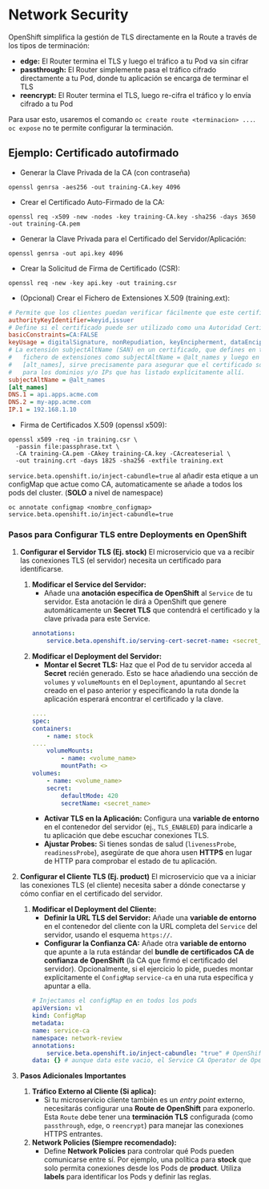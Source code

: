 # Network Security
OpenShift simplifica la gestión de TLS directamente en la Route a través de los tipos de terminación:
- **edge:** El Router termina el TLS y luego el tráfico a tu Pod va sin cifrar
- **passthrough:** El Router simplemente pasa el tráfico cifrado directamente a tu Pod, donde tu aplicación se encarga de terminar el TLS
- **reencrypt:** El Router termina el TLS, luego re-cifra el tráfico y lo envía cifrado a tu Pod

Para usar esto, usaremos el comando `oc create route <terminacion> ...`. `oc expose` no te permite configurar la terminación.


## Ejemplo: Certificado autofirmado
- Generar la Clave Privada de la CA (con contraseña)
```shell
openssl genrsa -aes256 -out training-CA.key 4096
```
- Crear el Certificado Auto-Firmado de la CA:
```shell
openssl req -x509 -new -nodes -key training-CA.key -sha256 -days 3650 -out training-CA.pem
```
- Generar la Clave Privada para el Certificado del Servidor/Aplicación:
```shell
openssl genrsa -out api.key 4096
```
- Crear la Solicitud de Firma de Certificado (CSR):
```shell
openssl req -new -key api.key -out training.csr
```
- (Opcional) Crear el Fichero de Extensiones X.509 (training.ext):
```ini
# Permite que los clientes puedan verificar fácilmente que este certificado fue firmado por la CA correcta y que pueden construir la ruta de confianza hasta una CA raíz.
authorityKeyIdentifier=keyid,issuer
# Define si el certificado puede ser utilizado como una Autoridad Certificadora para firmar otros certificados.
basicConstraints=CA:FALSE 
keyUsage = digitalSignature, nonRepudiation, keyEncipherment, dataEncipherment
# La extensión subjectAltName (SAN) en un certificado, que defines en tu 
#   fichero de extensiones como subjectAltName = @alt_names y luego en la sección
#   [alt_names], sirve precisamente para asegurar que el certificado solo sea válido 
#   para los dominios y/o IPs que has listado explícitamente allí.
subjectAltName = @alt_names
[alt_names]
DNS.1 = api.apps.acme.com
DNS.2 = my-app.acme.com
IP.1 = 192.168.1.10
```
- Firma de Certificados X.509 (openssl x509):
```shell
openssl x509 -req -in training.csr \
  -passin file:passphrase.txt \
  -CA training-CA.pem -CAkey training-CA.key -CAcreateserial \
  -out training.crt -days 1825 -sha256 -extfile training.ext
```

`service.beta.openshift.io/inject-cabundle=true` al añadir esta etique a un configMap que actue como CA, automaticamente se añade a todos los pods del cluster. (**SOLO** a nivel de namespace)
```shell
oc annotate configmap <nombre_configmap> service.beta.openshift.io/inject-cabundle=true
```

### Pasos para Configurar TLS entre Deployments en OpenShift

1.  **Configurar el Servidor TLS (Ej. stock)**
    El microservicio que va a recibir las conexiones TLS (el servidor) necesita un certificado para identificarse.
    1. **Modificar el Service del Servidor:**
        - Añade una **anotación específica de OpenShift** al `Service` de tu servidor. Esta anotación le dirá a OpenShift que genere automáticamente un **Secret TLS** que contendrá el certificado y la clave privada para este Service.
        ```yaml
        annotations:
            service.beta.openshift.io/serving-cert-secret-name: <secret_name>
        ```
    2. **Modificar el Deployment del Servidor:**
        - **Montar el Secret TLS:** Haz que el Pod de tu servidor acceda al **Secret** recién generado. Esto se hace añadiendo una sección de `volumes` y `volumeMounts` en el `Deployment`, apuntando al `Secret` creado en el paso anterior y especificando la ruta donde la aplicación esperará encontrar el certificado y la clave.
        ```yaml
        ....
        spec:
        containers:
            - name: stock
        ....
            volumeMounts:
                - name: <volume_name>
                mountPath: <>
        volumes:
            - name: <volume_name>
            secret:
                defaultMode: 420
                secretName: <secret_name>
        ```
        - **Activar TLS en la Aplicación:** Configura una **variable de entorno** en el contenedor del servidor (ej., `TLS_ENABLED`) para indicarle a tu aplicación que debe escuchar conexiones TLS.
        - **Ajustar Probes:** Si tienes sondas de salud (`livenessProbe`, `readinessProbe`), asegúrate de que ahora usen **HTTPS** en lugar de HTTP para comprobar el estado de tu aplicación.

2.  **Configurar el Cliente TLS (Ej. product)**
    El microservicio que va a iniciar las conexiones TLS (el cliente) necesita saber a dónde conectarse y cómo confiar en el certificado del servidor.
    1. **Modificar el Deployment del Cliente:**
        - **Definir la URL TLS del Servidor:** Añade una **variable de entorno** en el contenedor del cliente con la URL completa del `Service` del servidor, usando el esquema `https://`.
        - **Configurar la Confianza CA:** Añade otra **variable de entorno** que apunte a la ruta estándar del **bundle de certificados CA de confianza de OpenShift** (la CA que firmó el certificado del servidor). Opcionalmente, si el ejercicio lo pide, puedes montar explícitamente el `ConfigMap` `service-ca` en una ruta específica y apuntar a ella.
        ```yaml
        # Injectamos el configMap en en todos los pods
        apiVersion: v1
        kind: ConfigMap
        metadata:
        name: service-ca
        namespace: network-review
        annotations:
            service.beta.openshift.io/inject-cabundle: "true" # OpenShift entiende que este ConfigMap es el lugar donde debe inyectar el certificado público de su CA de servicio interna
        data: {} # aunque data este vacio, el Service CA Operator de OpenShift lo detecta y lo rellena automáticamente con el certificado de la CA que usa para firmar los certificados de servicio 
        ```

3.  **Pasos Adicionales Importantes**
    1. **Tráfico Externo al Cliente (Si aplica):**
        - Si tu microservicio cliente también es un *entry point* externo, necesitarás configurar una **Route de OpenShift** para exponerlo. Esta `Route` debe tener una **terminación TLS** configurada (como `passthrough`, `edge`, o `reencrypt`) para manejar las conexiones HTTPS entrantes.
    2. **Network Policies (Siempre recomendado):**
        - Define **Network Policies** para controlar qué Pods pueden comunicarse entre sí. Por ejemplo, una política para **stock** que solo permita conexiones desde los Pods de **product**. Utiliza **labels** para identificar los Pods y definir las reglas.